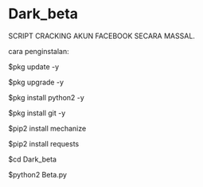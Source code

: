 # Dark_beta
SCRIPT CRACKING AKUN FACEBOOK SECARA MASSAL.

cara penginstalan:

$pkg update -y

$pkg upgrade -y

$pkg install python2 -y

$pkg install git -y

$pip2 install mechanize

$pip2 install requests

$cd Dark_beta

$python2 Beta.py
